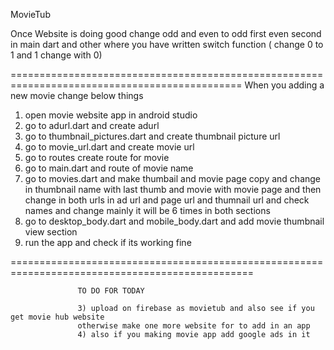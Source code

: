 MovieTub

Once Website is doing good change odd and even to odd first even second in main dart and other where
you have written switch function ( change 0 to 1 and 1 change with 0)

==============================================================================================
When you adding a new movie change below things

1) open movie website app in android studio
2) go to adurl.dart and create adurl
3) go to thumbnail_pictures.dart and create thumbnail picture url
4) go to movie_url.dart and create movie url
5) go to routes create route for movie
6) go to main.dart and route of movie name
7) go to movies.dart and make thumbail and movie page copy and change in thumbnail name with last
    thumb and movie with movie page and then change in both urls in ad url and page url and thumnail
    url and check names and change mainly it will be 6 times in both sections
8) go to desktop_body.dart and mobile_body.dart and add movie thumbnail view section
9) run the app and check if its working fine


================================================================================================

                   TO DO FOR TODAY

                   3) upload on firebase as movietub and also see if you get movie hub website
                   otherwise make one more website for to add in an app
                   4) also if you making movie app add google ads in it